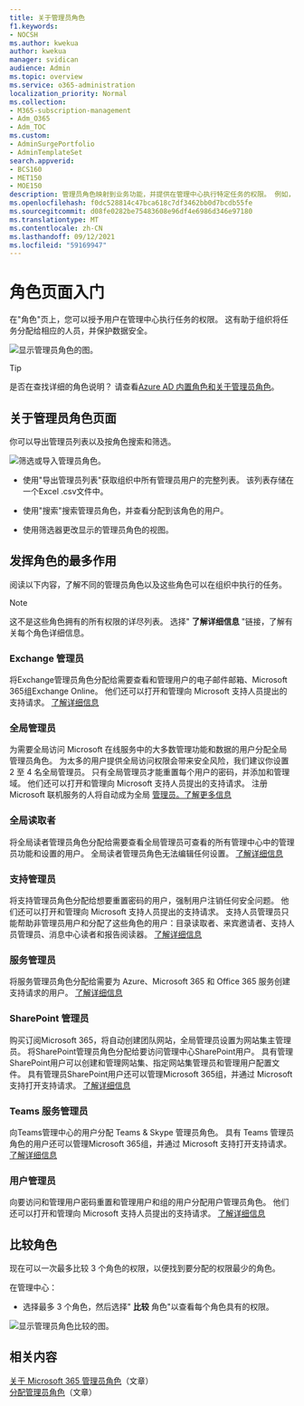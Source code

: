 ```yaml
---
title: 关于管理员角色
f1.keywords:
- NOCSH
ms.author: kwekua
author: kwekua
manager: svidican
audience: Admin
ms.topic: overview
ms.service: o365-administration
localization_priority: Normal
ms.collection:
- M365-subscription-management
- Adm_O365
- Adm_TOC
ms.custom:
- AdminSurgePortfolio
- AdminTemplateSet
search.appverid:
- BCS160
- MET150
- MOE150
description: 管理员角色映射到业务功能，并提供在管理中心执行特定任务的权限。 例如，服务管理员可打开 Microsoft 的支持票证。
ms.openlocfilehash: f0dc528814c47bca618c7df3462bb0d7bcdb55fe
ms.sourcegitcommit: d08fe0282be75483608e96df4e6986d346e97180
ms.translationtype: MT
ms.contentlocale: zh-CN
ms.lasthandoff: 09/12/2021
ms.locfileid: "59169947"
---
```

# <a name="get-started-with-the-roles-page"></a>角色页面入门

在"角色"页上，您可以授予用户在管理中心执行任务的权限。 这有助于组织将任务分配给相应的人员，并保护数据安全。

![显示管理员角色的图。](../../media/roles-main-page.png)

> [!TIP]
> 是否在查找详细的角色说明？ 请查看[Azure AD 内置角色和](/azure/active-directory/roles/permissions-reference)[关于管理员角色](/microsoft-365/admin/add-users/about-admin-roles)。

## <a name="about-the-admin-roles-page"></a>关于管理员角色页面

你可以导出管理员列表以及按角色搜索和筛选。

![筛选或导入管理员角色。](../../media/admin-role-page-options.png)

- 使用"导出管理员列表"获取组织中所有管理员用户的完整列表。 该列表存储在一个Excel .csv文件中。

- 使用"搜索"搜索管理员角色，并查看分配到该角色的用户。

- 使用筛选器更改显示的管理员角色的视图。


## <a name="get-the-most-out-of-the-roles"></a>发挥角色的最多作用

阅读以下内容，了解不同的管理员角色以及这些角色可以在组织中执行的任务。

> [!NOTE]
这不是这些角色拥有的所有权限的详尽列表。 选择" **了解详细信息** "链接，了解有关每个角色详细信息。

### <a name="exchange-admin"></a>Exchange 管理员

将Exchange管理员角色分配给需要查看和管理用户的电子邮件邮箱、Microsoft 365组Exchange Online。 他们还可以打开和管理向 Microsoft 支持人员提出的支持请求。 [了解详细信息](/microsoft-365/admin/add-users/about-exchange-online-admin-role)

### <a name="global-admin"></a>全局管理员

为需要全局访问 Microsoft 在线服务中的大多数管理功能和数据的用户分配全局管理员角色。 为太多的用户提供全局访问权限会带来安全风险，我们建议你设置 2 至 4 名全局管理员。 只有全局管理员才能重置每个用户的密码，并添加和管理域。 他们还可以打开和管理向 Microsoft 支持人员提出的支持请求。 注册 Microsoft 联机服务的人将自动成为全局 [管理员。了解更多信息](/microsoft-365/admin/add-users/about-admin-roles#roles-available-in-the-microsoft-365-admin-center)

### <a name="global-reader"></a>全局读取者

将全局读者管理员角色分配给需要查看全局管理员可查看的所有管理中心中的管理员功能和设置的用户。 全局读者管理员角色无法编辑任何设置。 [了解详细信息](/microsoft-365/admin/add-users/about-admin-roles#roles-available-in-the-microsoft-365-admin-center)

### <a name="helpdesk-admin"></a>支持管理员

将支持管理员角色分配给想要重置密码的用户，强制用户注销任何安全问题。 他们还可以打开和管理向 Microsoft 支持人员提出的支持请求。 支持人员管理员只能帮助非管理员用户和分配了这些角色的用户：目录读取者、来宾邀请者、支持人员管理员、消息中心读者和报告阅读器。 [了解详细信息](/microsoft-365/admin/add-users/about-admin-roles#roles-available-in-the-microsoft-365-admin-center)

### <a name="service-admin"></a>服务管理员

将服务管理员角色分配给需要为 Azure、Microsoft 365 和 Office 365 服务创建支持请求的用户。 [了解详细信息](/microsoft-365/admin/add-users/about-admin-roles#roles-available-in-the-microsoft-365-admin-center)

### <a name="sharepoint-admin"></a>SharePoint 管理员

购买订阅Microsoft 365，将自动创建团队网站，全局管理员设置为网站集主管理员。 将SharePoint管理员角色分配给要访问管理中心SharePoint用户。 具有管理SharePoint用户可以创建和管理网站集、指定网站集管理员和管理用户配置文件。 具有管理员SharePoint用户还可以管理Microsoft 365组，并通过 Microsoft 支持打开支持请求。 [了解详细信息](/sharepoint/sharepoint-admin-role)

### <a name="teams-service-admin"></a>Teams 服务管理员

向Teams管理中心的用户分配 Teams & Skype 管理员角色。 具有 Teams 管理员角色的用户还可以管理Microsoft 365组，并通过 Microsoft 支持打开支持请求。 [了解详细信息](/MicrosoftTeams/using-admin-roles)

### <a name="user-admin"></a>用户管理员

向要访问和管理用户密码重置和管理用户和组的用户分配用户管理员角色。 他们还可以打开和管理向 Microsoft 支持人员提出的支持请求。 [了解详细信息](/microsoft-365/admin/add-users/about-admin-roles#roles-available-in-the-microsoft-365-admin-center)

## <a name="compare-roles"></a>比较角色

现在可以一次最多比较 3 个角色的权限，以便找到要分配的权限最少的角色。

在管理中心：

- 选择最多 3 个角色，然后选择" **比较** 角色"以查看每个角色具有的权限。

![显示管理员角色比较的图。](../../media/compare-roles-list.png)

## <a name="related-content"></a>相关内容

[关于 Microsoft 365 管理员角色](about-admin-roles.md)（文章）\
[分配管理员角色](assign-admin-roles.md)（文章）
